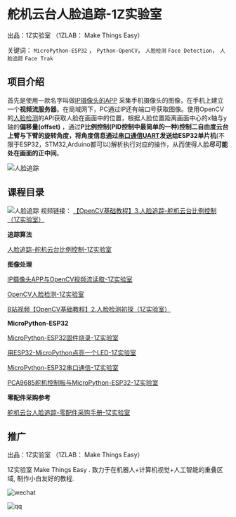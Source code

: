 # 舵机云台人脸追踪-1Z实验室



出品：1Z实验室 （1ZLAB： Make Things Easy）

关键词： `MicroPython-ESP32` ， `Python-OpenCV`， `人脸检测` `Face Detection`， `人脸追踪` `Face Trak`



## 项目介绍

首先是使用一款名字叫做[IP摄像头的APP](https://www.jianshu.com/p/0586d7dad113) 采集手机摄像头的图像，在手机上建立一个**视频流服务器**。在局域网下，PC通过IP还有端口号获取图像。使用OpenCV的[人脸检测](https://github.com/1zlab/1ZLAB_OpenCV_Face_Detection)的API获取人脸在画面中的位置，根据人脸位置距离画面中心的x轴与y轴的**偏移量(offset)** ，通过**P比例控制(PID控制中最简单的一种)**控制二自由度云台上臂与下臂的旋转角度，将角度信息通过[串口通信UART](https://www.jianshu.com/p/d6f43875bfe1)发送给**ESP32单片机**(不限于ESP32，STM32,Arduino都可以)解析执行对应的操作，从而使得人脸**尽可能处在画面的正中间**。



![人脸追踪](https://upload-images.jianshu.io/upload_images/1199728-000705266d8960dd.PNG?imageMogr2/auto-orient/strip%7CimageView2/2/w/700)



## 课程目录



![人脸追踪](https://upload-images.jianshu.io/upload_images/1199728-b36f9fc558602b30.PNG?imageMogr2/auto-orient/strip%7CimageView2/2/w/700)
视频链接：
[【OpenCV基础教程】3.人脸追踪-舵机云台比例控制（1Z实验室）](https://www.bilibili.com/video/av29528518)

**追踪算法**

[人脸追踪-舵机云台比例控制-1Z实验室](https://www.jianshu.com/p/ed8f0c748050)

**图像处理**

[IP摄像头APP与OpenCV视频流读取-1Z实验室](https://www.jianshu.com/p/0586d7dad113)

[OpenCV人脸检测-1Z实验室](https://github.com/1zlab/1ZLAB_OpenCV_Face_Detection)

[B站视频【OpenCV基础教程】2.人脸检测初探（1Z实验室）](https://www.bilibili.com/video/av28774187?from=search&seid=17832170123663965893)



**MicroPython-ESP32**

[MicroPython-ESP32固件烧录-1Z实验室](https://www.jianshu.com/p/699e8350b753)

[用ESP32-MicroPython点亮一个LED-1Z实验室](https://www.jianshu.com/p/a25bc059ea1c)

[MicroPython-ESP32串口通信-1Z实验室](https://www.jianshu.com/p/d6f43875bfe1)

[PCA9685舵机控制板与MicroPython-ESP32-1Z实验室](https://www.jianshu.com/p/b2a6306e583d)



**零配件采购参考**

[舵机云台人脸追踪-零配件采购手册-1Z实验室](https://www.jianshu.com/p/dafc8257ac90)



## 推广

出品：1Z实验室 （1ZLAB： Make Things Easy）

1Z实验室 Make Things Easy .  致力于在机器人+计算机视觉+人工智能的重叠区域, 制作小白友好的教程.



![wechat](https://upload-images.jianshu.io/upload_images/1199728-d5b70e9fe807b390.PNG?imageMogr2/auto-orient/strip%7CimageView2/2/w/700)



![qq](https://upload-images.jianshu.io/upload_images/1199728-b57eb90afb54f4f8.PNG?imageMogr2/auto-orient/strip%7CimageView2/2/w/700)
